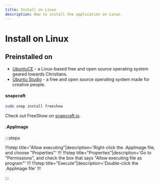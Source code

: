 ```yaml
---
title: Install on Linux
description: How to install the application on Linux.
---
```


# Install on Linux

## Preinstalled on

-   [UbuntuCE](https://ubuntuce.com/) - a Linux-based free and open source operating system geared towards Christians.
-   [Ubuntu Studio](https://ubuntustudio.org/) - a free and open source operating system made for creative people.

#### snapcraft

```bash
sudo snap install freeshow
```

Check out FreeShow on [snapcraft.io](https://snapcraft.io/freeshow).

<!-- -   **AppImage:** Right-click the .AppImage file, choose "Properties", go to "Permissions", and check the box that says "Allow executing file as program", then double-click the file and you should be good to go! -->

#### .AppImage

:::steps

!!!step title="Allow executing"|description='Right-click the .AppImage file, and choose "Properties"'
!!!
!!!step title="Properties"|description='Go to "Permissions", and check the box that says "Allow executing file as program"'
!!!
!!!step title="Execute"|description='Double-click the .AppImage file'
!!!

:::
